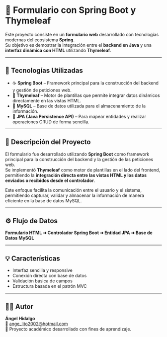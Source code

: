# 🧾 Formulario con Spring Boot y Thymeleaf

Este proyecto consiste en un **formulario web** desarrollado con tecnologías modernas del ecosistema **Spring**.  
Su objetivo es demostrar la integración entre el **backend en Java** y una **interfaz dinámica con HTML** utilizando **Thymeleaf**.

---

## 🚀 Tecnologías Utilizadas

- ☕ **Spring Boot** – Framework principal para la construcción del backend y gestión de peticiones web.  
- 🧩 **Thymeleaf** – Motor de plantillas que permite integrar datos dinámicos directamente en las vistas HTML.  
- 💾 **MySQL** – Base de datos utilizada para el almacenamiento de la información.  
- 🧠 **JPA (Java Persistence API)** – Para mapear entidades y realizar operaciones CRUD de forma sencilla.

---

## 🧱 Descripción del Proyecto

El formulario fue desarrollado utilizando **Spring Boot** como framework principal para la construcción del backend y la gestión de las peticiones web.  
Se implementó **Thymeleaf** como motor de plantillas en el lado del frontend, permitiendo la **integración directa entre las vistas HTML y los datos enviados o recibidos desde el controlador**.  

Este enfoque facilita la comunicación entre el usuario y el sistema, permitiendo capturar, validar y almacenar la información de manera eficiente en la base de datos MySQL.

---

## ⚙️ Flujo de Datos

**Formulario HTML ➜ Controlador Spring Boot ➜ Entidad JPA ➜ Base de Datos MySQL**

---

## 💡 Características

- Interfaz sencilla y responsive  
- Conexión directa con base de datos  
- Validación básica de campos  
- Estructura basada en el patrón MVC  

---

## 🧑‍💻 Autor

**Ángel Hidalgo**  
📧 [ange_lito2002@hotmail.com](mailto:ange_lito2002@hotmail.com)  
💼 Proyecto académico desarrollado con fines de aprendizaje.
